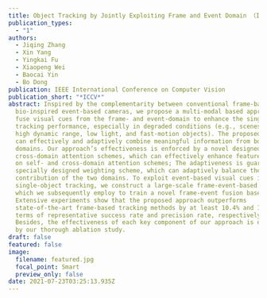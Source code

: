 ```yaml
---
title: Object Tracking by Jointly Exploiting Frame and Event Domain （ICCV 2021）
publication_types:
  - "1"
authors:
  - Jiqing Zhang
  - Xin Yang
  - Yingkai Fu
  - Xiaopeng Wei
  - Baocai Yin
  - Bo Dong
publication: IEEE International Conference on Computer Vision
publication_short: "*ICCV*"
abstract: Inspired by the complementarity between conventional frame-based and
  bio-inspired event-based cameras, we propose a multi-modal based approach to
  fuse visual cues from the frame- and event-domain to enhance the single object
  tracking performance, especially in degraded conditions (e.g., scenes with
  high dynamic range, low light, and fast-motion objects). The proposed approach
  can effectively and adaptively combine meaningful information from both
  domains. Our approach’s effectiveness is enforced by a novel designed
  cross-domain attention schemes, which can effectively enhance features based
  on self- and cross-domain attention schemes; The adaptiveness is guarded by a
  specially designed weighting scheme, which can adaptively balance the
  contribution of the two domains. To exploit event-based visual cues in
  single-object tracking, we construct a large-scale frame-event-based dataset,
  which we subsequently employ to train a novel frame-event fusion based model.
  Extensive experiments show that the proposed approach outperforms
  state-of-the-art frame-based tracking methods by at least 10.4% and 11.9% in
  terms of representative success rate and precision rate, respectively.
  Besides, the effectiveness of each key component of our approach is evidenced
  by our thorough ablation study.
draft: false
featured: false
image:
  filename: featured.jpg
  focal_point: Smart
  preview_only: false
date: 2021-07-23T03:25:13.935Z
---
```

